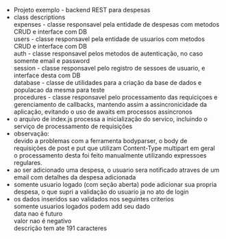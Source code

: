 - Projeto exemplo - backend REST para despesas<br />
- class descriptions<br />
    <t>expenses - classe responsavel pela entidade de despesas com metodos CRUD e interface com DB<br />
    <t>users - classe responsavel pela entidade de usuarios com metodos CRUD e interface com DB<br />
    <t>auth - classe responsavel pelos metodos de autenticação, no caso somente email e password<br />
    <t>session - classe responsavel pelo registro de sessoes de usuario, e interface desta com DB<br />
    <t>database - classe de utilidades para a criação da base de dados e populacao da mesma para teste<br />
    <t>procedures - classe responsavel pelo processamento das requiciçoes e gerenciamento de callbacks, mantendo assim a assincronicidade da aplicação, evitando o uso de awaits em processos assincronos<br />
- o arquivo de index.js processa a inicialização do servico, incluindo o serviço de processamento de requisições<br />
- observação:<br />
    <t>devido a problemas com a ferramenta bodyparser, o body de requisições de post e put que utilizam Content-Type multipart em geral o processamento desta foi feito manualmente utilizando expressoes regulares.<br />
- ao ser adicionado uma despesa, o usuario sera notificado atraves de um email com detalhes da despesa adicionada<br />
- somente usuario logado (com seção aberta) pode adicionar sua propria despesa, o que supri a validação do usuario ja no ato de login<br />
- os dados inseridos sao validados nos seguintes criterios<br />
    <t>somente usuarios logados podem add seu dado<br />
    <t>data nao é futuro<br />
    <t>valor nao é negativo<br />
    <t>descrição tem ate 191 caracteres